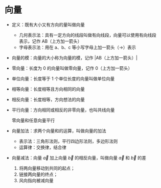 # 向量

- 定义：既有大小又有方向的量叫做向量

    - 几何表示法：具有一定方向的线段叫做有向线段，向量可以使用有向线段表示，记作 AB（上方加一箭头）
    - 字母表示法：用在 a、b、c 等小写字母上加一箭头（→）表示

- 向量的模：向量的大小称为向量的模，记作 |AB（上方加一箭头）|
- 零向量：长度为 0 的向量叫做零向量，记作 0（上方加一箭头）
- 单位向量：长度等于 1 个单位长度的向量叫做单位向量
- 相等向量：长度相等且方向相同的向量
- 相反向量：长度相等，方向想法的向量
- 平行向量：方向相同或相反的非零向量，也叫共线向量

    零向量和任意向量平行

- 向量加法：求两个向量和的运算，叫做向量的加法

    - 表示法：三角形法则，平行四边形法则，多边形法则
    - 运算律：交换律，结合律

- 向量减法：向量 $\vec{a}$ 加上向量 $\vec{b}$ 的相反向量，叫做向量 $\vec{a}$ 和 $\vec{b}$ 的差

    1. 将两向量移动到共同的起点；
    2. 链接两向量的终点；
    3. 风向指向被减向量
